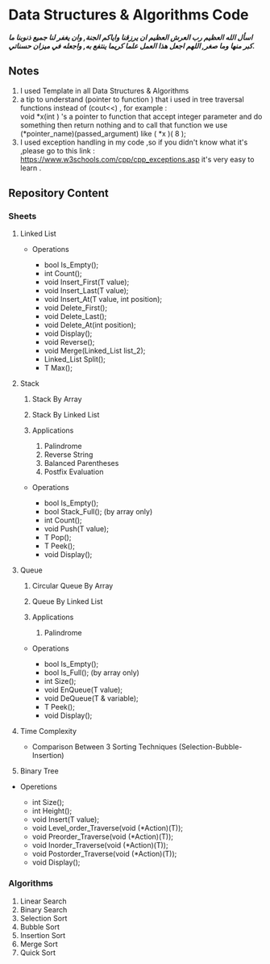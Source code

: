# Data Structures &amp; Algorithms Code

***اسأل الله العظيم رب العرش العظيم ان يرزقنا واياكم الجنة,
وان يغفر لنا جميع ذنوبنا ما  كبر منها وما صغر,
اللهم اجعل هذا العمل علما كريما ينتفع به, واجعله في ميزان حسناتي.***
## Notes

   1. I used Template in all Data Structures & Algorithms
   2. a tip to understand (pointer to    function ) that i used in tree traversal
    functions instead of (cout<<) , 
    for example :<br>
    void *x(int ) 's a pointer to function that accept integer parameter and do something then return nothing and to call that function we use (*pointer_name)(passed_argument) like ( *x )( 8 );
   3. I used exception handling in my code ,so if you didn't know what  it's ,please go to this link : https://www.w3schools.com/cpp/cpp_exceptions.asp it's very easy to learn .  

## Repository Content
### Sheets
 1. Linked List
   
    * Operations
      
      * bool Is_Empty();
      * int Count();
      * void Insert_First(T value);
      * void Insert_Last(T value);
      * void Insert_At(T value, int position);
      * void Delete_First();
      * void Delete_Last();
      * void Delete_At(int position);
      * void Display();
      * void Reverse();
      * void Merge(Linked_List list_2);
      * Linked_List<T> Split();
      * T Max();
 
 2. Stack
     
    1. Stack By Array
       
    2. Stack By Linked List
      
          
    3. Applications
       1. Palindrome
       2. Reverse String
       3. Balanced Parentheses  
       4. Postfix Evaluation 
    
    * Operations
       
       * bool Is_Empty();
       * bool Stack_Full(); (by array only)
       * int Count();
       * void Push(T value);
       * T Pop();
       * T Peek();
       * void Display();

 3. Queue
     
    1. Circular Queue By Array      
   
    2. Queue By Linked List  
    
    3. Applications
       
       1. Palindrome 
    
    * Operations      
      
       
       * bool Is_Empty();     
       * bool Is_Full(); (by array only)
       * int Size();
       * void EnQueue(T value);
       * void DeQueue(T & variable);
       * T Peek();
       * void Display();
      
 1. Time Complexity 
    * Comparison Between 3 Sorting Techniques (Selection-Bubble-Insertion)
 
 2. Binary Tree
   * Operetions
   
      * int Size();   
      * int Height();    
      * void Insert(T value);    
      * void Level_order_Traverse(void (*Action)(T));
      * void Preorder_Traverse(void (*Action)(T));
      * void Inorder_Traverse(void (*Action)(T));
      * void Postorder_Traverse(void (*Action)(T));
      * void Display();

### Algorithms

1. Linear Search
2. Binary Search      
3. Selection Sort
4. Bubble Sort
5. Insertion Sort    
6. Merge Sort
7. Quick Sort
